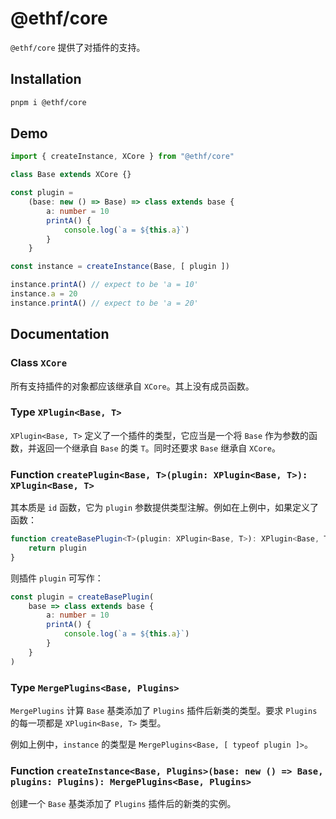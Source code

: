# @ethf/core

`@ethf/core` 提供了对插件的支持。

## Installation

```sh
pnpm i @ethf/core
```

## Demo

```ts
import { createInstance, XCore } from "@ethf/core"

class Base extends XCore {}

const plugin = 
    (base: new () => Base) => class extends base {
        a: number = 10
        printA() {
            console.log(`a = ${this.a}`)
        }
    }

const instance = createInstance(Base, [ plugin ])

instance.printA() // expect to be 'a = 10'
instance.a = 20
instance.printA() // expect to be 'a = 20'
```

## Documentation

### Class `XCore`

所有支持插件的对象都应该继承自 `XCore`。其上没有成员函数。

### Type `XPlugin<Base, T>`

`XPlugin<Base, T>` 定义了一个插件的类型，它应当是一个将 `Base` 作为参数的函数，并返回一个继承自 `Base` 的类 `T`。同时还要求 `Base` 继承自 `XCore`。

### Function `createPlugin<Base, T>(plugin: XPlugin<Base, T>): XPlugin<Base, T>`

其本质是 `id` 函数，它为 `plugin` 参数提供类型注解。例如在上例中，如果定义了函数：

```ts
function createBasePlugin<T>(plugin: XPlugin<Base, T>): XPlugin<Base, T> {
    return plugin
}
```

则插件 `plugin` 可写作：

```ts
const plugin = createBasePlugin(
    base => class extends base {
        a: number = 10
        printA() {
            console.log(`a = ${this.a}`)
        }
    }
)
```

### Type `MergePlugins<Base, Plugins>`

`MergePlugins` 计算 `Base` 基类添加了 `Plugins` 插件后新类的类型。要求 `Plugins` 的每一项都是 `XPlugin<Base, T>` 类型。

例如上例中，`instance` 的类型是 `MergePlugins<Base, [ typeof plugin ]>`。

### Function `createInstance<Base, Plugins>(base: new () => Base, plugins: Plugins): MergePlugins<Base, Plugins>`

创建一个 `Base` 基类添加了 `Plugins` 插件后的新类的实例。
